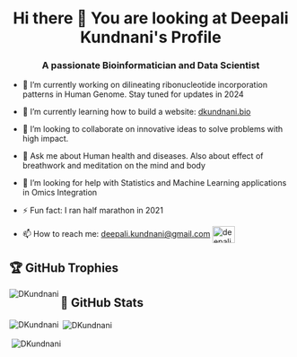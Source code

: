<h1 align="center"> Hi there 👋 You are looking at Deepali Kundnani's Profile</h1>
<h3 align="center"> A passionate Bioinformatician and Data Scientist </h3>

- 🔭 I’m currently working on dilineating ribonucleotide incorporation patterns in Human Genome. Stay tuned for updates in 2024

- 🌱 I’m currently learning how to build a website: [dkundnani.bio](https://dkundnani.bio)

- 👯 I’m looking to collaborate on innovative ideas to solve problems with high impact.

- 💬 Ask me about Human health and diseases. Also about effect of breathwork and meditation on the mind and body

- 🤔 I’m looking for help with Statistics and Machine Learning applications in Omics Integration

- ⚡ Fun fact: I ran half marathon in 2021

- 📫 How to reach me: [deepali.kundnani@gmail.com](mailto:deepali.kundnani@gmail.com) <a href="https://linkedin.com/in/deepalik" target="blank"><img align="center" src="https://raw.githubusercontent.com/rahuldkjain/github-profile-readme-generator/master/src/images/icons/Social/linked-in-alt.svg" alt="deepali kundnani" height="30" width="40" /></a>

<!--

<h3 align="left">Languages and Tools:</h3>
<p align="left"> <a href="https://www.w3schools.com/css/" target="_blank" rel="noreferrer"> <img src="https://raw.githubusercontent.com/devicons/devicon/master/icons/css3/css3-original-wordmark.svg" alt="css3" width="40" height="40"/> </a> <a href="https://expressjs.com" target="_blank" rel="noreferrer"> <img src="https://raw.githubusercontent.com/devicons/devicon/master/icons/express/express-original-wordmark.svg" alt="express" width="40" height="40"/> </a> <a href="https://git-scm.com/" target="_blank" rel="noreferrer"> <img src="https://www.vectorlogo.zone/logos/git-scm/git-scm-icon.svg" alt="git" width="40" height="40"/> </a> <a href="https://www.w3.org/html/" target="_blank" rel="noreferrer"> <img src="https://raw.githubusercontent.com/devicons/devicon/master/icons/html5/html5-original-wordmark.svg" alt="html5" width="40" height="40"/> </a> <a href="https://developer.mozilla.org/en-US/docs/Web/JavaScript" target="_blank" rel="noreferrer"> <img src="https://raw.githubusercontent.com/devicons/devicon/master/icons/javascript/javascript-original.svg" alt="javascript" width="40" height="40"/> </a> <a href="https://www.mongodb.com/" target="_blank" rel="noreferrer"> <img src="https://raw.githubusercontent.com/devicons/devicon/master/icons/mongodb/mongodb-original-wordmark.svg" alt="mongodb" width="40" height="40"/> </a> <a href="https://nodejs.org" target="_blank" rel="noreferrer"> <img src="https://raw.githubusercontent.com/devicons/devicon/master/icons/nodejs/nodejs-original-wordmark.svg" alt="nodejs" width="40" height="40"/> </a> <a href="https://reactjs.org/" target="_blank" rel="noreferrer"> <img src="https://raw.githubusercontent.com/devicons/devicon/master/icons/react/react-original-wordmark.svg" alt="react" width="40" height="40"/> </a> </p>
-->
<h2 align="left"> 🏆 GitHub Trophies  </h2>

<p><img align="left" src="https://github-profile-trophy.vercel.app/?username=DKundnani" alt="DKundnani"   ></p>
<!--
-->
<h2 align="left"> 📱 GitHub Stats  </h2>

<p><img align="left" src="https://github-readme-stats.vercel.app/api/top-langs/?username=DKundnani&layout=donut-vertical" alt="DKundnani" /></p>

<p>&nbsp;<img align="center" src="https://github-readme-stats.vercel.app/api?username=DKundnani&show_icons=true&theme=default" alt="DKundnani" /></p>

<p>&nbsp;<img align="center" src="https://github-readme-streak-stats.herokuapp.com?user=DKundnani&card_width=468)](https://git.io/streak-stats"" alt="DKundnani" /></p>



